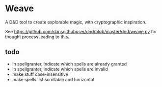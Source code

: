 # Weave
A D&D tool to create explorable magic, with cryptographic inspiration.

See https://github.com/dansgithubuser/dnd/blob/master/dnd/weave.py for thought process leading to this.

## todo
- in spellgranter, indicate which spells are already granted
- in spellgranter, indicate which spells are invalid
- make stuff case-insensitive
- make spells list scrollable and horizontal
